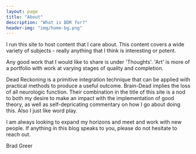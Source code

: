 ```yaml
---
layout: page
title: "About"
description: "What is BDR for?"
header-img: "img/home-bg.png"
---
```


I run this site to host content that I care about. This content covers a wide variety of subjects - really anything that I think is interesting or potent.

Any good work that I would like to share is under 'Thoughts'. 'Art' is more of a portfolio with work at varying stages of quality and completion.

Dead Reckoning is a primitive integration technique that can be applied with practical methods to produce a useful outcome. Brain-Dead implies the loss of all neurologic function. Their combination in the title of this site is a nod to both my desire to make an impact with the implementation of good theory, as well as self-depricating commentary on how I go about doing this. Also I just like word play.

I am always looking to expand my horizons and meet and work with new people. If anything in this blog speaks to you, please do not hesitate to reach out.

Brad Greer